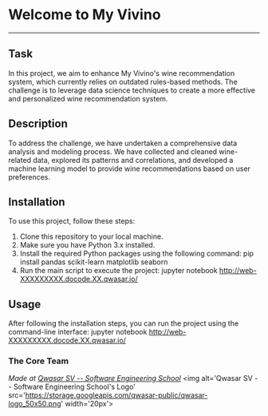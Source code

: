 # Welcome to My Vivino
***

## Task
In this project, we aim to enhance My Vivino's wine recommendation system, which currently relies on outdated rules-based methods. The challenge is to leverage data science techniques to create a more effective and personalized wine recommendation system.

## Description
To address the challenge, we have undertaken a comprehensive data analysis and modeling process. We have collected and cleaned wine-related data, explored its patterns and correlations, and developed a machine learning model to provide wine recommendations based on user preferences.

## Installation
To use this project, follow these steps:

1. Clone this repository to your local machine.
2. Make sure you have Python 3.x installed.
3. Install the required Python packages using the following command:
pip install pandas scikit-learn matplotlib seaborn
4. Run the main script to execute the project:
jupyter notebook
http://web-XXXXXXXXX.docode.XX.qwasar.io/

## Usage
After following the installation steps, you can run the project using the command-line interface:
jupyter notebook
http://web-XXXXXXXXX.docode.XX.qwasar.io/

### The Core Team


<span><i>Made at <a href='https://qwasar.io'>Qwasar SV -- Software Engineering School</a></i></span>
<span><img alt='Qwasar SV -- Software Engineering School's Logo' src='https://storage.googleapis.com/qwasar-public/qwasar-logo_50x50.png' width='20px'></span>
